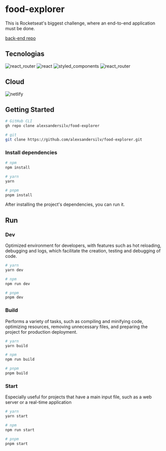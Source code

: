 # food-explorer
This is Rocketseat's biggest challenge, where an end-to-end application must be done.

<a href="https://github.com/alexsandersilv/food-explorer-api">back-end repo</a>
## Tecnologias
<div>
  <img src="https://img.shields.io/badge/vite-%23646CFF.svg?style=for-the-badge&logo=vite&logoColor=white"  alt="react_router" />
  <img src="https://img.shields.io/badge/React-20232A?style=for-the-badge&logo=react&logoColor=61DAFB"  alt="react" />
  <img src="https://img.shields.io/badge/styled--components-DB7093?style=for-the-badge&logo=styled-components&logoColor=white"  alt="styled_components" />
  <img src="https://img.shields.io/badge/React_Router-CA4245?style=for-the-badge&logo=react-router&logoColor=white"  alt="react_router" />
</div>

## Cloud
<div>
  <img src="https://img.shields.io/badge/netlify-%23000000.svg?style=for-the-badge&logo=netlify&logoColor=#00C7B7" alt="netlify" />
</div>

## Getting Started
```sh
# GitHub CLI
gh repo clone alexsandersilv/food-explorer

# git 
git clone https://github.com/alexsandersilv/food-explorer.git 
```

### Install dependencies
```sh
# npm
npm install

# yarn
yarn

# pnpm
pnpm install 
```
After installing the project's dependencies, you can run it.
## Run
### Dev
Optimized environment for developers, with features such as hot reloading, debugging and logs, which facilitate the creation, testing and debugging of code.
```sh
# yarn 
yarn dev

# npm
npm run dev

# pnpm 
pnpm dev
```

### Build
Performs a variety of tasks, such as compiling and minifying code, optimizing resources, removing unnecessary files, and preparing the project for production deployment.
```sh
# yarn 
yarn build

# npm
npm run build

# pnpm 
pnpm build
```

### Start
Especially useful for projects that have a main input file, such as a web server or a real-time application
```sh
# yarn 
yarn start

# npm
npm run start

# pnpm 
pnpm start
```
